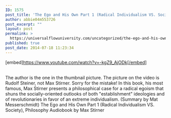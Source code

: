 ```yaml
---
ID: 1575
post_title: 'The Ego and His Own Part 1 (Radical Individualism VS. Society), Philosophy  by Max Stirner'
author: abbie04m553726
post_excerpt: ""
layout: post
permalink: >
  https://universalflowuniversity.com/uncategorized/the-ego-and-his-own-part-1-radical-individualism-vs-society-philosophy-by-max-stirner/
published: true
post_date: 2014-07-18 11:23:34
---
```

[embed]https://www.youtube.com/watch?v=-kgZ9_AjODk[/embed]</br></br>
<p>The author is the one in the thumbnail picture. The picture on the video is Rudolf Steiner, not Max Stirner. Sorry for the mistake!
In this book, his most famous, Max Stirner presents a philosophical case for a radical egoism that shuns the socially-oriented outlooks of both "establishment" ideologies and of revolutionaries in favor of an extreme individualism. (Summary by Mat Messerschmidt)
The Ego and His Own Part 1 (Radical Individualism VS. Society), Philosophy Audiobook by Max Stirner</p>